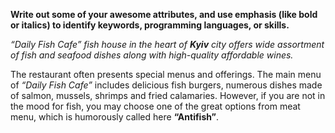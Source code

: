 **Write out some of your awesome attributes, and use emphasis (like bold or italics) to identify keywords, programming languages, or skills.** 

_“Daily Fish Cafe” fish house in the heart of **Kyiv** city offers wide assortment of fish and seafood dishes along with high-quality affordable wines._

The restaurant often presents special menus and offerings. The main menu of _“Daily Fish Cafe”_ includes delicious fish burgers, numerous dishes made of salmon, mussels, shrimps and fried calamaries. However, if you are not in the mood for fish, you may choose one of the great options from meat menu, which is humorously called here **“Antifish”**. 
